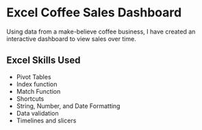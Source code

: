 # Excel Coffee Sales Dashboard 
Using data from a make-believe coffee business, I have created an interactive dashboard to view sales over time.

## Excel Skills Used
* Pivot Tables
* Index function
* Match Function
* Shortcuts
* String, Number, and Date Formatting
* Data validation
* Timelines and slicers

